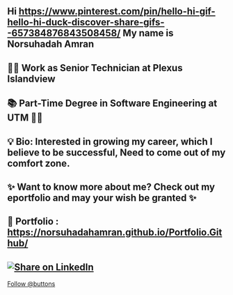 ## Hi https://www.pinterest.com/pin/hello-hi-gif-hello-hi-duck-discover-share-gifs--657384876843508458/ My name is Norsuhadah Amran
## 👩‍🔧 Work as Senior Technician at Plexus Islandview
## 📚 Part-Time Degree in Software Engineering at UTM 👩‍🎓
## 💡 Bio: Interested in growing my career, which I believe to be successful, Need to come out of my comfort zone. 
## ✨ Want to know more about me? Check out my eportfolio and may your wish be granted ✨
## 🎨 Portfolio : https://norsuhadahamran.github.io/Portfolio.Github/ 

## [![Share on LinkedIn](https://img.shields.io/badge/-share%20on%20linkedin-blue?logo=linkedin&style=for-the-badge)](https://www.linkedin.com/feed/?shareActive=true&text=)
<!-- Place this tag where you want the button to render. -->
<a class="github-button" href="https://github.com/buttons" data-color-scheme="no-preference: dark; light: dark; dark: dark;" data-size="large" aria-label="Follow @buttons on GitHub">Follow @buttons</a>
   
   


                                                
